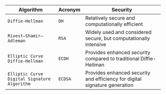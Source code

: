 | **Algorithm**                                | **Acronym** | **Security**                                                               |
| -------------------------------------------- | ----------- | -------------------------------------------------------------------------- |
| `Diffie-Hellman`                             | `DH`        | Relatively secure and computationally efficient                            |
| `Rivest–Shamir–Adleman`                      | `RSA`       | Widely used and considered secure, but computationally intensive           |
| `Elliptic Curve Diffie-Hellman`              | `ECDH`      | Provides enhanced security compared to traditional Diffie-Hellman          |
| `Elliptic Curve Digital Signature Algorithm` | `ECDSA`     | Provides enhanced security and efficiency for digital signature generation |
